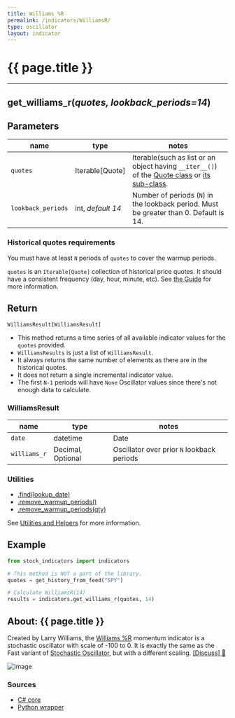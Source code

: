 ```yaml
---
title: Williams %R
permalink: /indicators/WilliamsR/
type: oscillator
layout: indicator
---
```


# {{ page.title }}
<hr>

## **get_williams_r**(*quotes, lookback_periods=14*)
    
## Parameters

| name | type | notes
| -- |-- |--
| `quotes` | Iterable[Quote] | Iterable(such as list or an object having `__iter__()`) of the [Quote class]({{site.baseurl}}/guide/#historical-quotes) or [its sub-class]({{site.baseurl}}/guide/#using-custom-quote-classes).
| `lookback_periods` | int, *default 14* | Number of periods (`N`) in the lookback period.  Must be greater than 0.  Default is 14.

### Historical quotes requirements

You must have at least `N` periods of `quotes` to cover the warmup periods.

`quotes` is an `Iterable[Quote]` collection of historical price quotes.  It should have a consistent frequency (day, hour, minute, etc).  See [the Guide]({{site.baseurl}}/guide/#historical-quotes) for more information.

## Return

```python
WilliamsResult[WilliamsResult]
```

- This method returns a time series of all available indicator values for the `quotes` provided.
- `WilliamsResults` is just a list of `WilliamsResult`.
- It always returns the same number of elements as there are in the historical quotes.
- It does not return a single incremental indicator value.
- The first `N-1` periods will have `None` Oscillator values since there's not enough data to calculate.

### WilliamsResult

| name | type | notes
| -- |-- |--
| `date` | datetime | Date
| `williams_r` | Decimal, Optional | Oscillator over prior `N` lookback periods

### Utilities

- [.find(lookup_date)]({{site.baseurl}}/utilities#find-indicator-result-by-date)
- [.remove_warmup_periods()]({{site.baseurl}}/utilities#remove-warmup-periods)
- [.remove_warmup_periods(qty)]({{site.baseurl}}/utilities#remove-warmup-periods)

See [Utilities and Helpers]({{site.baseurl}}/utilities#utilities-for-indicator-results) for more information.

## Example

```python
from stock_indicators import indicators

# This method is NOT a part of the library.
quotes = get_history_from_feed("SPY")

# Calculate WilliamsR(14)
results = indicators.get_williams_r(quotes, 14)
```

## About: {{ page.title }}

Created by Larry Williams, the [Williams %R](https://en.wikipedia.org/wiki/Williams_%25R) momentum indicator is a stochastic oscillator with scale of -100 to 0.  It is exactly the same as the Fast variant of [Stochastic Oscillator](../Stoch#content), but with a different scaling.
[[Discuss] :speech_balloon:]({{site.github.base_repository_url}}/discussions/229 "Community discussion about this indicator")

![image]({{site.charturl}}/WilliamsR.png)

### Sources

- [C# core]({{site.base_sourceurl}}/s-z/WilliamsR/WilliamsR.cs)
- [Python wrapper]({{site.sourceurl}}/williams_r.py)
